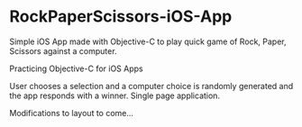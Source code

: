 # RockPaperScissors-iOS-App
Simple iOS App made with Objective-C to play quick game of Rock, Paper, Scissors against a computer. 

Practicing Objective-C for iOS Apps

User chooses a selection and a computer choice is randomly generated and the app responds with a winner. 
Single page application. 

Modifications to layout to come...
